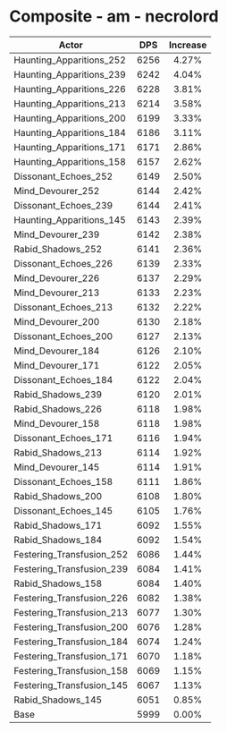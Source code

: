 # Composite - am - necrolord
| Actor | DPS | Increase |
|---|:---:|:---:|
|Haunting_Apparitions_252|6256|4.27%|
|Haunting_Apparitions_239|6242|4.04%|
|Haunting_Apparitions_226|6228|3.81%|
|Haunting_Apparitions_213|6214|3.58%|
|Haunting_Apparitions_200|6199|3.33%|
|Haunting_Apparitions_184|6186|3.11%|
|Haunting_Apparitions_171|6171|2.86%|
|Haunting_Apparitions_158|6157|2.62%|
|Dissonant_Echoes_252|6149|2.50%|
|Mind_Devourer_252|6144|2.42%|
|Dissonant_Echoes_239|6144|2.41%|
|Haunting_Apparitions_145|6143|2.39%|
|Mind_Devourer_239|6142|2.38%|
|Rabid_Shadows_252|6141|2.36%|
|Dissonant_Echoes_226|6139|2.33%|
|Mind_Devourer_226|6137|2.29%|
|Mind_Devourer_213|6133|2.23%|
|Dissonant_Echoes_213|6132|2.22%|
|Mind_Devourer_200|6130|2.18%|
|Dissonant_Echoes_200|6127|2.13%|
|Mind_Devourer_184|6126|2.10%|
|Mind_Devourer_171|6122|2.05%|
|Dissonant_Echoes_184|6122|2.04%|
|Rabid_Shadows_239|6120|2.01%|
|Rabid_Shadows_226|6118|1.98%|
|Mind_Devourer_158|6118|1.98%|
|Dissonant_Echoes_171|6116|1.94%|
|Rabid_Shadows_213|6114|1.92%|
|Mind_Devourer_145|6114|1.91%|
|Dissonant_Echoes_158|6111|1.86%|
|Rabid_Shadows_200|6108|1.80%|
|Dissonant_Echoes_145|6105|1.76%|
|Rabid_Shadows_171|6092|1.55%|
|Rabid_Shadows_184|6092|1.54%|
|Festering_Transfusion_252|6086|1.44%|
|Festering_Transfusion_239|6084|1.41%|
|Rabid_Shadows_158|6084|1.40%|
|Festering_Transfusion_226|6082|1.38%|
|Festering_Transfusion_213|6077|1.30%|
|Festering_Transfusion_200|6076|1.28%|
|Festering_Transfusion_184|6074|1.24%|
|Festering_Transfusion_171|6070|1.18%|
|Festering_Transfusion_158|6069|1.15%|
|Festering_Transfusion_145|6067|1.13%|
|Rabid_Shadows_145|6051|0.85%|
|Base|5999|0.00%|

